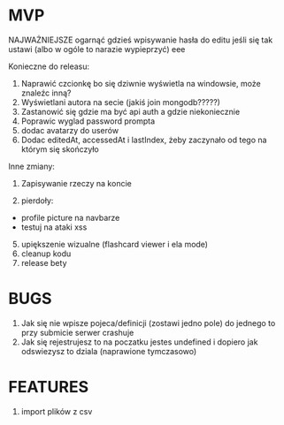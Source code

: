 # MVP

NAJWAŻNIEJSZE ogarnąć gdzieś wpisywanie hasła do editu jeśli się tak ustawi (albo w ogóle to narazie wypieprzyć)
eee

Konieczne do releasu:
1. Naprawić czcionkę bo się dziwnie wyświetla na windowsie, może znaleźc inną?
2. Wyświetlani autora na secie (jakiś join mongodb?????)
3. Zastanowić się gdzie ma być api auth a gdzie niekoniecznie
3. Poprawic wyglad password prompta
4. dodac avatarzy do userów
5. Dodac editedAt, accessedAt i lastIndex, żeby zaczynało od tego na którym się skończyło

Inne zmiany:
1. Zapisywanie rzeczy na koncie

4. pierdoły:
- profile picture na navbarze
- testuj na ataki xss
5. upiększenie wizualne (flashcard viewer i ela mode)
6. cleanup kodu
7. release bety

# BUGS
1. Jak się nie wpisze pojeca/definicji (zostawi jedno pole) do jednego to przy submicie serwer crashuje
2. Jak się rejestrujesz to na poczatku jestes undefined i dopiero jak odswiezysz to dziala (naprawione tymczasowo)

# FEATURES
1. import plików z csv





